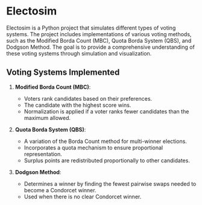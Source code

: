 # Electosim

Electosim is a Python project that simulates different types of voting systems. The project includes implementations of various voting methods, such as the Modified Borda Count (MBC), Quota Borda System (QBS), and Dodgson Method. The goal is to provide a comprehensive understanding of these voting systems through simulation and visualization.

## Voting Systems Implemented

1. **Modified Borda Count (MBC)**:
   - Voters rank candidates based on their preferences.
   - The candidate with the highest score wins.
   - Normalization is applied if a voter ranks fewer candidates than the maximum allowed.

2. **Quota Borda System (QBS)**:
   - A variation of the Borda Count method for multi-winner elections.
   - Incorporates a quota mechanism to ensure proportional representation.
   - Surplus points are redistributed proportionally to other candidates.

3. **Dodgson Method**:
   - Determines a winner by finding the fewest pairwise swaps needed to become a Condorcet winner.
   - Used when there is no clear Condorcet winner.